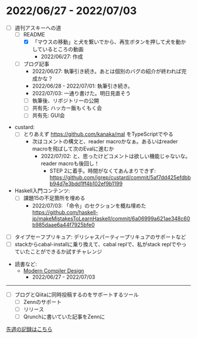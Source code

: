 # 2022/06/27 - 2022/07/03

- [ ] 週刊アスキーへの道
    - [ ] README
        - [x] 「マウスの移動」と犬を繋いでから、再生ボタンを押して犬を動かしているところの動画
            - 2022/06/27: 作成
    - [ ] ブログ記事
        - 2022/06/27: 執筆引き続き。あとは個別のバグの紹介が終われば完成かな？
        - 2022/06/28 - 2022/07/01: 執筆引き続き。
        - 2022/07/03: 一通り書けた。明日見直そう
        - [ ] 執筆後、リポジトリーの公開
        - [ ] 共有先: ハッカー飯もくもく会
        - [ ] 共有先: GUI会
- custard:
    - [ ] とりあえず <https://github.com/kanaka/mal> をTypeScriptでやる
        - 次はコメントの構文と、reader macroかなぁ。あるいはreader macroを飛ばして次のEvalに進むか
            - 2022/07/02: と、思ったけどコメントは欲しい機能じゃないな。reader macroも後回し！
                - STEP 2に着手。時間がなくてあんまりできず: <https://github.com/igrep/custard/commit/5af7dd425efdbbb94d7e3bdd1ff4b102ef9b1199>
- Haskell入門コンテンツ:
    - [ ] 課題15の不足箇所を埋める
        - 2022/07/03: 「命令」のセクションを概ね埋めた <https://github.com/haskell-jp/makeMistakesToLearnHaskell/commit/6a06999a621ae348c60b985daae6a44f7925bfe0>
- [ ] タイプセーフプリキュア: デリシャスパーティープリキュアのサポートなど
- [ ] stackからcabal-installに乗り換えて、cabal replで、私がstack replでやっていたことができるか試すチャレンジ
- 読書など:
    - [Modern Compiler Design](https://www.springer.com/jp/book/9781461446989)
        - 2022/06/27 - 2022/07/03

------

- [ ] ブログとQiitaに同時投稿するのをサポートするツール
    - [ ] Zennのサポート
    - [ ] リリース
    - [ ] Qrunchに書いていた記事をZennに

[先週の記録はこちら](https://github.com/igrep/daily-commits/blob/e32211b4b83c132c728555edc95c6a69ee05a602/yesterday.md)
